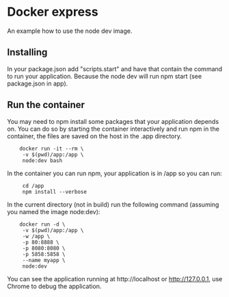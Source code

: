 Docker express
==============

An example how to use the node dev image.

Installing
----------

In your package.json add "scripts.start" and have that contain the command to run your application. Because the node dev will run npm start (see package.json in app).
        
Run the container
-----------------

You may need to npm install some packages that your application depends on. You can do so by starting the container interactively and run npm in the container, the files are saved on the host in the .app directory.

        docker run -it --rm \
         -v $(pwd)/app:/app \
         node:dev bash

In the container you can run npm, your application is in /app so you can run:

         cd /app
         npm install --verbose

In the current directory (not in build) run the following command (assuming you named the image node:dev):

        docker run -d \
         -v $(pwd)/app:/app \
         -w /app \
         -p 80:8888 \
         -p 8080:8080 \
         -p 5858:5858 \
         --name myapp \
         node:dev
         
You can see the application running at http://localhost or http://127.0.0.1, use Chrome to debug the application.
